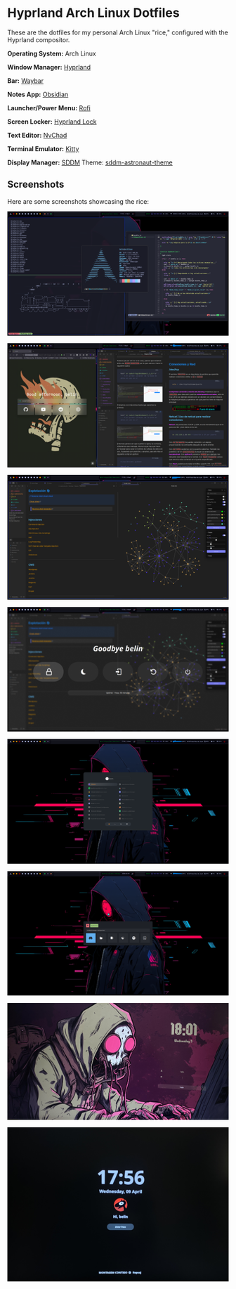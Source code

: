 # Hyprland Arch Linux Dotfiles

These are the dotfiles for my personal Arch Linux "rice," configured with the Hyprland compositor.

**Operating System:** Arch Linux

**Window Manager:** [Hyprland](https://hyprland.org/) 

**Bar:** [Waybar](https://github.com/Alexays/Waybar) 

**Notes App:** [Obsidian](https://obsidian.md/) 

**Launcher/Power Menu:** [Rofi](https://github.com/adi1090x/rofi) 

**Screen Locker:** [Hyprland Lock](https://wiki.hyprland.org/Utilities/Hyprlock/) 

**Text Editor:** [NvChad](https://nvchad.com/) 

**Terminal Emulator:** [Kitty](https://sw.kovidgoyal.net/kitty/) 

**Display Manager:** [SDDM](https://github.com/sddm/sddm) Theme: [sddm-astronaut-theme](https://github.com/Keyitdev/sddm-astronaut-theme)

## Screenshots

Here are some screenshots showcasing the rice:

![Rice Screenshot 1](/images/rice_1.png)

![Rice Screenshot 2](/images/rice_2.png)

![Rice Screenshot 3](/images/rice_3.png)

![Rice Screenshot 4](/images/rice_4.png)

![Rice Screenshot 5](/images/rice_5.png)

![Rice Screenshot 6](/images/rice_6.png)

![Rice Screenshot 7](/images/rice_7.jpg)

![Rice Screenshot 8](/images/rice_8.jpg)
